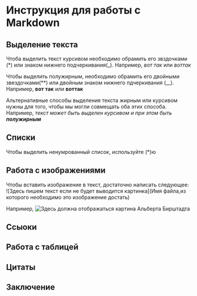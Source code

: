 ﻿# Инструкция для работы с Markdown

## Выделение текста

Чтоба выделить текст курсивом необходимо обрамить его звздочками (*) или знаком нижнего подчеркивания(_). Например, *вот так* или _воттак_

Чтобы выделить полужирным, необходимо обрамить его двойными звездочками(**) или двойным знаком нижнего пдчеркивания (__). Например, **вот так** или __воттак__

Альтернативные способы выделения текста жирным или курсивом нужны для того, чтобы мы могли совмещать оба этих способа. Например, _текст может быть выделен курсивом и при этом быть **полужирным**_

## Списки

Чтобы выделить ненумрованный список, используйте (*)ю

## Работа с изображениями

Чтобы вставить изображение в текст, достаточно написать следующее: ![Здесь пишем текст если не будет выводится картинка](Имя файла,из которого необходимо это изображение достать)

Например, ![Здесь должна отображаться картина Альберта Бирштадта](бирштадт%202.jpg)

## Ссыоки

## Работа с таблицей

## Цитаты

## Заключение
